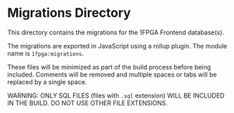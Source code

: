 # Migrations Directory

This directory contains the migrations for the 1FPGA Frontend database(s).

The migrations are exported in JavaScript using a rollup plugin. The module name is `1fpga:migrations`.

These files will be minimized as part of the build process before being included. Comments will be removed and multiple spaces or tabs will be replaced by a single space.

WARNING: ONLY SQL FILES (files with `.sql` extension) WILL BE INCLUDED IN THE BUILD. DO NOT USE OTHER FILE EXTENSIONS.
